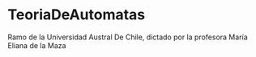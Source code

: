 # TeoriaDeAutomatas
Ramo de la Universidad Austral De Chile, dictado por la profesora María Eliana de la Maza
